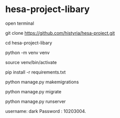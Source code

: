 # hesa-project-libary

open terminal

git clone https://github.com/histyria/hesa-project.git

cd hesa-project-libary

python -m venv venv

source venv/bin/activate

pip install -r requirements.txt

python manage.py makemigrations

python manage.py migrate

python manage.py runserver

username: dark Password : 10203004.
